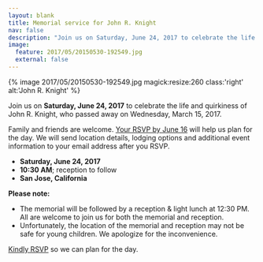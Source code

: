 ```yaml
---
layout: blank
title: Memorial service for John R. Knight
nav: false
description: "Join us on Saturday, June 24, 2017 to celebrate the life and quirkiness of John R. Knight."
image:
  feature: 2017/05/20150530-192549.jpg
  external: false
---
```


{% image 2017/05/20150530-192549.jpg magick:resize:260 class:'right' alt:'John R. Knight' %}

Join us on **Saturday, June 24, 2017** to celebrate the life and quirkiness of John R. Knight, who passed away on Wednesday, March 15, 2017.

Family and friends are welcome. <a href="https://docs.google.com/forms/d/e/1FAIpQLSf424kEudtq5u_xrSAFx5g_UbVKXfrHP6zIASkwHQg5yD3Jig/viewform">Your RSVP by June 16</a> will help us plan for the day. We will send location details, lodging options and additional event information to your email address after you RSVP.

- **Saturday, June 24, 2017**
- **10:30 AM**; reception to follow
- **San Jose, California**

**Please note:**
- The memorial will be followed by a reception &amp; light lunch at 12:30 PM. All are welcome to join us for both the memorial and reception.
- Unfortunately, the location of the memorial and reception may not be safe for young children. We apologize for the inconvenience.

<a href="https://docs.google.com/forms/d/e/1FAIpQLSf424kEudtq5u_xrSAFx5g_UbVKXfrHP6zIASkwHQg5yD3Jig/viewform">Kindly RSVP</a> so we can plan for the day.